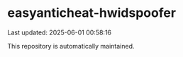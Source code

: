 # easyanticheat-hwidspoofer

Last updated: 2025-06-01 00:58:16

This repository is automatically maintained.

